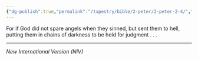 ```yaml
---
{"dg-publish":true,"permalink":"/tapestry/bible/2-peter/2-peter-2-4/","title":"2 Peter 2:4","hide":true,"tags":["bible-verse","bible-verse"],"dgHomeLink":true,"dgShowLocalGraph":true,"dgEnableSearch":true}
---
```



For if God did not spare angels when they sinned, but sent them to hell, putting them in chains of darkness to be held for judgment . . . 

---
*New International Version (NIV)*